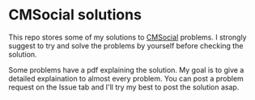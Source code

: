 # CMSocial solutions

This repo stores some of my solutions to [CMSocial](https://training.olinfo.it) problems. I strongly suggest to try and solve the problems by yourself before checking the solution.

Some problems have a pdf explaining the solution. My goal is to give a detailed explaination to almost every problem. You can post a problem request on the Issue tab and I'll try my best to post the solution asap.
